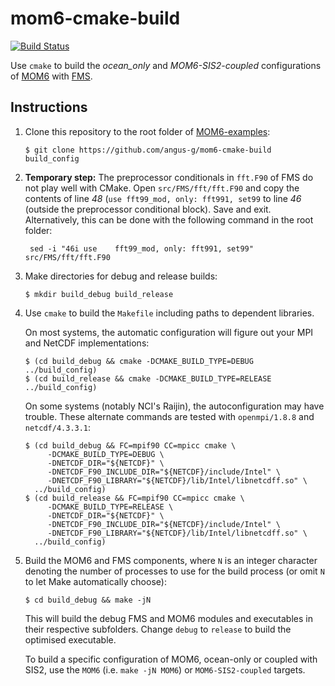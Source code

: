 # mom6-cmake-build

[![Build Status](https://travis-ci.org/angus-g/mom6-cmake-build.svg?branch=master)](https://travis-ci.org/angus-g/mom6-cmake-build)

Use `cmake` to build the *ocean_only* and *MOM6-SIS2-coupled* configurations of
[MOM6](https://github.com/NOAA-GFDL/MOM6) with
[FMS](https://github.com/NOAA-GFDL/FMS).

## Instructions
1. Clone this repository to the root folder of
   [MOM6-examples](https://github.com/NOAA-GFDL/MOM6-examples):

       $ git clone https://github.com/angus-g/mom6-cmake-build build_config

2. **Temporary step:**
   The preprocessor conditionals in `fft.F90` of FMS do not play well with
   CMake.  Open `src/FMS/fft/fft.F90` and copy the contents of line *48* (`use
   fft99_mod, only: fft991, set99` to line *46* (outside the preprocessor
   conditional block).  Save and exit.  Alternatively, this can be done with 
   the following command in the root folder:

        sed -i "46i use    fft99_mod, only: fft991, set99" src/FMS/fft/fft.F90

3. Make directories for debug and release builds:

       $ mkdir build_debug build_release

4. Use `cmake` to build the `Makefile` including paths to dependent libraries.

   On most systems, the automatic configuration will figure out your MPI and NetCDF
   implementations:

       $ (cd build_debug && cmake -DCMAKE_BUILD_TYPE=DEBUG ../build_config)
       $ (cd build_release && cmake -DCMAKE_BUILD_TYPE=RELEASE ../build_config)
       
   On some systems (notably NCI's Raijin), the autoconfiguration may have trouble.
   These alternate commands are tested with `openmpi/1.8.8` and `netcdf/4.3.3.1`:
   
       $ (cd build_debug && FC=mpif90 CC=mpicc cmake \
            -DCMAKE_BUILD_TYPE=DEBUG \
            -DNETCDF_DIR="${NETCDF}" \
            -DNETCDF_F90_INCLUDE_DIR="${NETCDF}/include/Intel" \
            -DNETCDF_F90_LIBRARY="${NETCDF}/lib/Intel/libnetcdff.so" \
         ../build_config)
       $ (cd build_release && FC=mpif90 CC=mpicc cmake \
            -DCMAKE_BUILD_TYPE=RELEASE \
            -DNETCDF_DIR="${NETCDF}" \
            -DNETCDF_F90_INCLUDE_DIR="${NETCDF}/include/Intel" \
            -DNETCDF_F90_LIBRARY="${NETCDF}/lib/Intel/libnetcdff.so" \
         ../build_config)

5. Build the MOM6 and FMS components, where `N` is an integer character denoting
   the number of processes to use for the build process (or omit `N` to let Make
   automatically choose):

       $ cd build_debug && make -jN

   This will build the debug FMS and MOM6 modules and executables in their respective
   subfolders.  Change `debug` to `release` to build the optimised executable.
   
   To build a specific configuration of MOM6, ocean-only or coupled with SIS2, use the
   `MOM6` (i.e. `make -jN MOM6`) or `MOM6-SIS2-coupled` targets.
